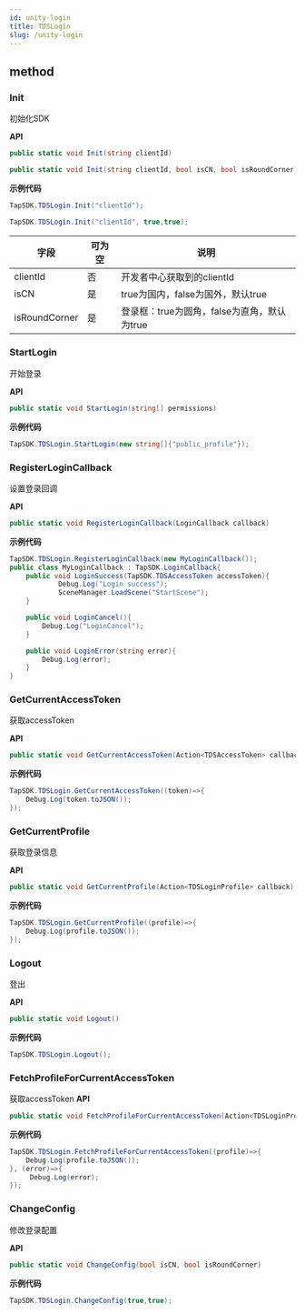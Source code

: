 ```yaml
---
id: unity-login
title: TDSLogin
slug: /unity-login
---
```

## method
### Init
初始化SDK

**API**

```c#
public static void Init(string clientId)

public static void Init(string clientId, bool isCN, bool isRoundCorner)
```


**示例代码**

```c#
TapSDK.TDSLogin.Init("clientId");

TapSDK.TDSLogin.Init("clientId", true,true);
```

| 字段        | 可为空 | 说明                                                           |
| --------- | --- | ------------------------------------------------------------ |
| clientId    | 否   | 开发者中心获取到的clientId |
| isCN    | 是   | true为国内，false为国外，默认true                                           |
| isRoundCorner | 是   | 登录框：true为圆角，false为直角，默认为true                     |

### StartLogin
开始登录

**API**

```c#
public static void StartLogin(string[] permissions)
```

**示例代码**

```c#
TapSDK.TDSLogin.StartLogin(new string[]{"public_profile"});
```


### RegisterLoginCallback
设置登录回调

**API**

```c#
public static void RegisterLoginCallback(LoginCallback callback)
```

**示例代码**

```c#
TapSDK.TDSLogin.RegisterLoginCallback(new MyLoginCallback());
public class MyLoginCallback : TapSDK.LoginCallback{
    public void LoginSuccess(TapSDK.TDSAccessToken accessToken){
            Debug.Log("Login success");
            SceneManager.LoadScene("StartScene");
    }

    public void LoginCancel(){
        Debug.Log("LoginCancel");
    }

    public void LoginError(string error){
        Debug.Log(error);
    }
}
```

### GetCurrentAccessToken
获取accessToken

**API**

```c#
public static void GetCurrentAccessToken(Action<TDSAccessToken> callback)
```

**示例代码**

```c#
TapSDK.TDSLogin.GetCurrentAccessToken((token)=>{
    Debug.Log(token.toJSON());
});
```

### GetCurrentProfile
获取登录信息

**API**

```c#
public static void GetCurrentProfile(Action<TDSLoginProfile> callback)
```

**示例代码**

```c#
TapSDK.TDSLogin.GetCurrentProfile((profile)=>{
    Debug.Log(profile.toJSON());
});
```

### Logout
登出

**API**

```c#
public static void Logout()
```

**示例代码**

```c#
TapSDK.TDSLogin.Logout();
```

### FetchProfileForCurrentAccessToken
获取accessToken
**API**

```c#
public static void FetchProfileForCurrentAccessToken(Action<TDSLoginProfile> callback, Action<string> errorCallback)
```

**示例代码**

```c#
TapSDK.TDSLogin.FetchProfileForCurrentAccessToken((profile)=>{          
    Debug.Log(profile.toJSON());
}, (error)=>{
     Debug.Log(error);
});
```

### ChangeConfig
修改登录配置

**API**

```c#
public static void ChangeConfig(bool isCN, bool isRoundCorner)
```

**示例代码**

```c#
TapSDK.TDSLogin.ChangeConfig(true,true);
```
